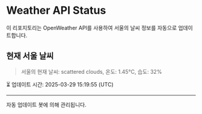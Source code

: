 
# Weather API Status

이 리포지토리는 OpenWeather API를 사용하여 서울의 날씨 정보를 자동으로 업데이트합니다.

## 현재 서울 날씨
> 서울의 현재 날씨: scattered clouds, 온도: 1.45°C, 습도: 32%

⏳ 업데이트 시간: 2025-03-29 15:19:55 (UTC)

---
자동 업데이트 봇에 의해 관리됩니다.
